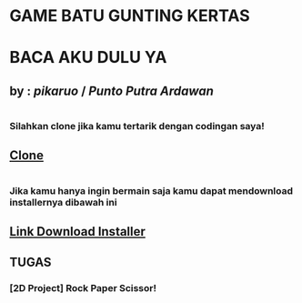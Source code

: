#
# **GAME BATU GUNTING KERTAS**
# BACA AKU DULU YA
## by : ***pikaruo*** / ***Punto Putra Ardawan***
#
### Silahkan clone jika kamu tertarik dengan codingan saya!
## [Clone](https://github.com/pikaruo/Batu-Gunting-Kertas.git)
#
### Jika kamu hanya ingin bermain saja kamu dapat mendownload installernya dibawah ini
## [Link Download Installer](https://github.com/pikaruo/Batu-Gunting-Kertas/tree/main/Release%20Installer/64/Output)
## **TUGAS**
### [2D Project] Rock Paper Scissor!